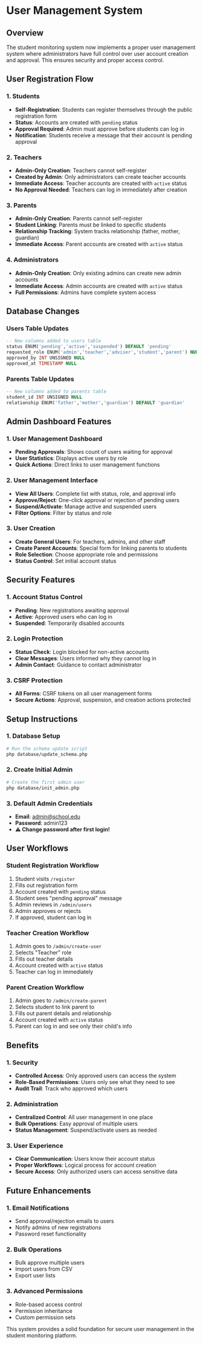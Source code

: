 # User Management System

## Overview

The student monitoring system now implements a proper user management system where administrators have full control over user account creation and approval. This ensures security and proper access control.

## User Registration Flow

### 1. Students
- **Self-Registration**: Students can register themselves through the public registration form
- **Status**: Accounts are created with `pending` status
- **Approval Required**: Admin must approve before students can log in
- **Notification**: Students receive a message that their account is pending approval

### 2. Teachers
- **Admin-Only Creation**: Teachers cannot self-register
- **Created by Admin**: Only administrators can create teacher accounts
- **Immediate Access**: Teacher accounts are created with `active` status
- **No Approval Needed**: Teachers can log in immediately after creation

### 3. Parents
- **Admin-Only Creation**: Parents cannot self-register
- **Student Linking**: Parents must be linked to specific students
- **Relationship Tracking**: System tracks relationship (father, mother, guardian)
- **Immediate Access**: Parent accounts are created with `active` status

### 4. Administrators
- **Admin-Only Creation**: Only existing admins can create new admin accounts
- **Immediate Access**: Admin accounts are created with `active` status
- **Full Permissions**: Admins have complete system access

## Database Changes

### Users Table Updates
```sql
-- New columns added to users table
status ENUM('pending','active','suspended') DEFAULT 'pending'
requested_role ENUM('admin','teacher','adviser','student','parent') NULL
approved_by INT UNSIGNED NULL
approved_at TIMESTAMP NULL
```

### Parents Table Updates
```sql
-- New columns added to parents table
student_id INT UNSIGNED NULL
relationship ENUM('father','mother','guardian') DEFAULT 'guardian'
```

## Admin Dashboard Features

### 1. User Management Dashboard
- **Pending Approvals**: Shows count of users waiting for approval
- **User Statistics**: Displays active users by role
- **Quick Actions**: Direct links to user management functions

### 2. User Management Interface
- **View All Users**: Complete list with status, role, and approval info
- **Approve/Reject**: One-click approval or rejection of pending users
- **Suspend/Activate**: Manage active and suspended users
- **Filter Options**: Filter by status and role

### 3. User Creation
- **Create General Users**: For teachers, admins, and other staff
- **Create Parent Accounts**: Special form for linking parents to students
- **Role Selection**: Choose appropriate role and permissions
- **Status Control**: Set initial account status

## Security Features

### 1. Account Status Control
- **Pending**: New registrations awaiting approval
- **Active**: Approved users who can log in
- **Suspended**: Temporarily disabled accounts

### 2. Login Protection
- **Status Check**: Login blocked for non-active accounts
- **Clear Messages**: Users informed why they cannot log in
- **Admin Contact**: Guidance to contact administrator

### 3. CSRF Protection
- **All Forms**: CSRF tokens on all user management forms
- **Secure Actions**: Approval, suspension, and creation actions protected

## Setup Instructions

### 1. Database Setup
```bash
# Run the schema update script
php database/update_schema.php
```

### 2. Create Initial Admin
```bash
# Create the first admin user
php database/init_admin.php
```

### 3. Default Admin Credentials
- **Email**: admin@school.edu
- **Password**: admin123
- **⚠️ Change password after first login!**

## User Workflows

### Student Registration Workflow
1. Student visits `/register`
2. Fills out registration form
3. Account created with `pending` status
4. Student sees "pending approval" message
5. Admin reviews in `/admin/users`
6. Admin approves or rejects
7. If approved, student can log in

### Teacher Creation Workflow
1. Admin goes to `/admin/create-user`
2. Selects "Teacher" role
3. Fills out teacher details
4. Account created with `active` status
5. Teacher can log in immediately

### Parent Creation Workflow
1. Admin goes to `/admin/create-parent`
2. Selects student to link parent to
3. Fills out parent details and relationship
4. Account created with `active` status
5. Parent can log in and see only their child's info

## Benefits

### 1. Security
- **Controlled Access**: Only approved users can access the system
- **Role-Based Permissions**: Users only see what they need to see
- **Audit Trail**: Track who approved which users

### 2. Administration
- **Centralized Control**: All user management in one place
- **Bulk Operations**: Easy approval of multiple users
- **Status Management**: Suspend/activate users as needed

### 3. User Experience
- **Clear Communication**: Users know their account status
- **Proper Workflows**: Logical process for account creation
- **Secure Access**: Only authorized users can access sensitive data

## Future Enhancements

### 1. Email Notifications
- Send approval/rejection emails to users
- Notify admins of new registrations
- Password reset functionality

### 2. Bulk Operations
- Bulk approve multiple users
- Import users from CSV
- Export user lists

### 3. Advanced Permissions
- Role-based access control
- Permission inheritance
- Custom permission sets

This system provides a solid foundation for secure user management in the student monitoring platform.
